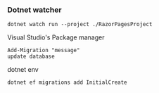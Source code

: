﻿### Dotnet watcher

``` 
dotnet watch run --project ./RazorPagesProject
```

Visual Studio's Package manager
``` 
Add-Migration "message"
update database

```

dotnet env
```
dotnet ef migrations add InitialCreate
```

